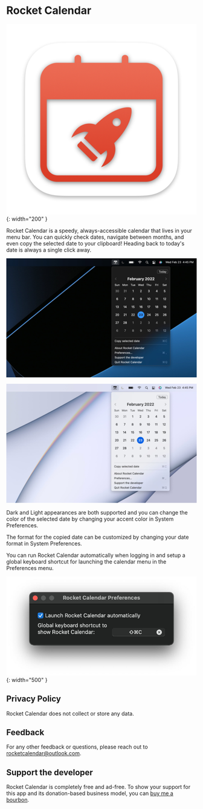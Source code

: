 # Rocket Calendar

![Rocket Calendar Icon](/assets/images/RocketCalendar/RocketCalendarIcon.png){: width="200" }

Rocket Calendar is a speedy, always-accessible calendar that lives in your menu bar. You can quickly check dates, navigate between months, and even copy the selected date to your clipboard! Heading back to today's date is always a single click away.

![Dark Mode Screenshot](/assets/images/RocketCalendar/ScreenshotDark.jpg)

![Light Mode Screenshot](/assets/images/RocketCalendar/ScreenshotLight.jpg)

Dark and Light appearances are both supported and you can change the color of the selected date by changing your accent color in System Preferences.

The format for the copied date can be customized by changing your date format in System Preferences.

You can run Rocket Calendar automatically when logging in and setup a global keyboard shortcut for launching the calendar menu in the Preferences menu.

![Preferences Pane Screenshot](/assets/images/RocketCalendar/PreferencesPane.jpg){: width="500" }

## Privacy Policy

Rocket Calendar does not collect or store any data.

## Feedback

For any other feedback or questions, please reach out to [rocketcalendar@outlook.com](mailto:rocketcalendar@outlook.com?Subject=Rocket%20Calendar%20Feedback).

## Support the developer

Rocket Calendar is completely free and ad-free. To show your support for this app and its donation-based business model, you can [buy me a bourbon](https://www.buymeacoffee.com/markavitale).

<script type="text/javascript" src="https://cdnjs.buymeacoffee.com/1.0.0/button.prod.min.js" data-name="bmc-button" data-slug="markavitale" data-color="#FF5F5F" data-emoji="🥃"  data-font="Arial" data-text="Buy me a bourbon" data-outline-color="#000000" data-font-color="#ffffff" data-coffee-color="#FFDD00" ></script>
